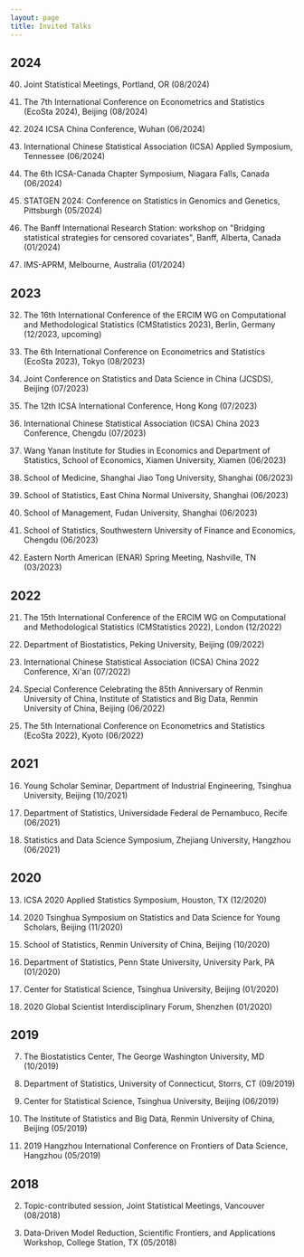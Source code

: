 ```yaml
---
layout: page
title: Invited Talks
---
```


## 2024 ##

40. Joint Statistical Meetings, Portland, OR (08/2024)

39. The 7th International Conference on Econometrics and Statistics (EcoSta 2024), Beijing (08/2024)

38. 2024 ICSA China Conference, Wuhan (06/2024) 

37. International Chinese Statistical Association (ICSA) Applied Symposium, Tennessee (06/2024)

36. The 6th ICSA-Canada Chapter Symposium, Niagara Falls, Canada (06/2024)

35. STATGEN 2024: Conference on Statistics in Genomics and Genetics, Pittsburgh (05/2024)

34. The Banff International Research Station: workshop on "Bridging statistical strategies for censored covariates", Banff, Alberta, Canada (01/2024)

33. IMS-APRM, Melbourne, Australia (01/2024)

## 2023 ##

32. The 16th International Conference of the ERCIM WG on Computational and Methodological Statistics (CMStatistics 2023), Berlin, Germany (12/2023, upcoming)

31. The 6th International Conference on Econometrics and Statistics (EcoSta 2023), Tokyo (08/2023)

30. Joint Conference on Statistics and Data Science in China (JCSDS), Beijing (07/2023) 

29. The 12th ICSA International Conference, Hong Kong (07/2023)

28. International Chinese Statistical Association (ICSA) China 2023 Conference, Chengdu (07/2023)

27. Wang Yanan Institute for Studies in Economics and Department of Statistics, School of Economics, Xiamen University, Xiamen (06/2023)

26. School of Medicine, Shanghai Jiao Tong University, Shanghai (06/2023)

25. School of Statistics, East China Normal University, Shanghai (06/2023)

24. School of Management, Fudan University, Shanghai (06/2023)

23. School of Statistics, Southwestern University of Finance and Economics, Chengdu (06/2023)

22. Eastern North American (ENAR) Spring Meeting,  Nashville, TN (03/2023)

## 2022 ##

21. The 15th International Conference of the ERCIM WG on Computational and Methodological Statistics (CMStatistics 2022), London (12/2022)

20. Department of Biostatistics, Peking University, Beijing (09/2022)

19. International Chinese Statistical Association (ICSA) China 2022 Conference, Xi'an (07/2022)

18. Special Conference Celebrating the 85th Anniversary of Renmin University of China, Institute of Statistics and Big Data, Renmin University of China, Beijing (06/2022)

17. The 5th International Conference on Econometrics and Statistics (EcoSta 2022), Kyoto (06/2022)

## 2021 ##

16. Young Scholar Seminar, Department of Industrial Engineering, Tsinghua University, Beijing (10/2021)

15. Department of Statistics, Universidade Federal de Pernambuco, Recife (06/2021)

14. Statistics and Data Science Symposium, Zhejiang University, Hangzhou (06/2021)

## 2020 ##

13. ICSA 2020 Applied Statistics Symposium, Houston, TX (12/2020)

12. 2020 Tsinghua Symposium on Statistics and Data Science for Young Scholars, Beijing (11/2020)

11. School of Statistics, Renmin University of China, Beijing (10/2020)

10. Department of Statistics, Penn State University, University Park, PA (01/2020)

9. Center for Statistical Science, Tsinghua University, Beijing (01/2020)

8. 2020 Global Scientist Interdisciplinary Forum, Shenzhen (01/2020)

## 2019 ##

7. The Biostatistics Center, The George Washington University, MD (10/2019)

6. Department of Statistics, University of Connecticut, Storrs, CT (09/2019)

5. Center for Statistical Science, Tsinghua University, Beijing (06/2019)

4. The Institute of Statistics and Big Data, Renmin University of China, Beijing (05/2019)

3. 2019 Hangzhou International Conference on Frontiers of Data Science, Hangzhou (05/2019)

## 2018 ##

2. Topic-contributed session, Joint Statistical Meetings, Vancouver (08/2018)

1. Data-Driven Model Reduction, Scientific Frontiers, and Applications Workshop, College Station, TX (05/2018)

